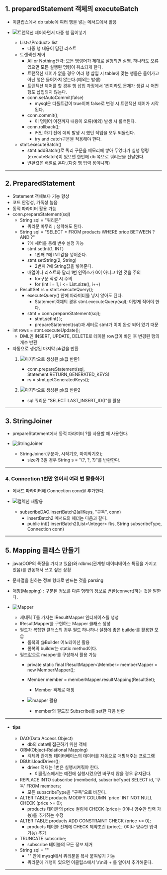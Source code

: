 ## 1. preparedStatement 객체의 executeBatch
- 이클립스에서 db table에 여러 행을 넣는 메서드에서 활용
- ![트랜잭션 제어하면서 다중 행 집어넣기](https://github.com/user-attachments/assets/bc4e9029-0892-4e26-92ac-389aab3e0fb6)

	- List<\Product> list
		- 다중 행 내용이 담긴 리스트
	- 트랜잭션 제어
		- All or Nothing전략: 모든 명령어가 제대로 실행되면 실행. 하나라도 오류있으면 모든 실행된 명령이 취소되게 한다.
		- 트랜잭션 제어가 없을 경우 여러 행 삽입 시 table에 맞는 행들은 들어가고 아닌 행은 들어가지 않는다.(예외는 발생)
		- 트랜잭션 제어를 할 경우 행 삽입 과정에서 1번이라도 문제가 생길 시 어떤 행도 삽입되지 않는다.
		- conn.setAutoCommit(false)
			- mysql은 디폴트값이 true이며 false로 변경 시 트랜잭션 제어가 시작된다.
		- conn.commit();
			- 이 명령어 이전까지 내용이 오류(예외) 발생 시 롤백된다.
		- conn.rollback();
			- 커밋 하기 전에 예외 발생 시 했던 작업을 모두 되돌린다.
			- try and catch구문을 적용해야 한다.
	- stmt.executeBatch()
		- stmt.addBatch()로 쿼리 구문을 메모리에 쌓아 두었다가 실행 명령(executeBatch)이 있으면 한번에 db 쪽으로 쿼리문을 전달한다.
		- 반환값은 배열로 온다.(다중 행 입력 용이니까)

---
## 2. PreparedStatement
- Statement 객체보다 기능 향상
- 코드 안정성, 가독성 높음
- 동적 파라미터 활용 가능
- conn.prepareStatement(sql)
	- String sql = "쿼리문"
		- 쿼리문 마무리 ; 생략해도 된다.
	- String sql = "SELECT * FROM products WHERE price BETWEEN ? AND ?"
		- ?에 세터를 통해 변수 설정 가능
		- stmt.setInt(1, INT)
			- 1번째 ?에 INT값을 넣어준다.
		- stmt.setString(2, String)
			- 2번째 ?에 String값을 넣어준다.
		- 배열이나 리스트와 달리 1번 인덱스가 0이 아니고 1인 것을 주의
			- for구문 작성 시 주의
			- for (int i = 1, i <= List.size(), i++)
	- ResultSet rs = stmt.executeQuery();
		- executeQuery() 안에 파라미터를 넣지 않아도 된다.
			- Statement객체의 경우 stmt.executeQuery(sql); 이렇게 적어야 한다.
		- stmt = conn.prepareStatement(sql);
			- stmt.setInt( );
			- prepareStatement(sql)과 세터로 stmt가 이미 완성 되어 있기 때문
- int rows = stmt.executeUpdate();
	- DML인 INSERT, UPDATE, DELETE로 테이블 row값이 바뀐 후 변경된 행의 개수 반환
- 자동으로 생성된 마지막 pk값을 반환
	1) ![마지막으로 생성된 pk값 반환1](https://github.com/user-attachments/assets/fa73b1bc-be3f-4944-904d-59ab8349ffb6)

		- conn.prepareStatement(sql, Statement.RETURN_GENERATED_KEYS)
		- rs = stmt.getGeneratedKeys();
	2) ![마지막으로 생성된 pk값 반환2](https://github.com/user-attachments/assets/ee2f83f6-9839-4b16-9ef9-3cf6551d34e4)

		- sql 쿼리문 "SELECT LAST_INSERT_ID()"를 활용

---
## 3. StringJoiner
- prepareStatement에서 동적 파라미터 ?를 사용할 때 사용한다.
- ![StringJoiner](https://github.com/user-attachments/assets/28e4524e-8d98-43d4-9aec-6566d864bb98)

	- StringJoiner(구분자, 시작기호, 마지막기호);
		- size가 3일 경우 String s = "(?, ?, ?)"를 반환한다.

---
### 4. Connection 1번만 열어서 여러 번 활용하기
- 메서드 파라미터에 Connection conn을 추가한다.
- ![컬렉션 재활용](https://github.com/user-attachments/assets/72eb5b47-3d82-4e3f-81e6-a8a436b8da1a)

	- subscribeDAO.insertBatch2(allKeys, "구독", conn)
		- insertBatch2 메서드의 헤더는 다음과 같다.
		- public int\[] insertBatch2(List<\Integer> fks, String subscribeType, Connection conn)

---
## 5. Mapping 클래스 만들기
- java(OOP의 특징을 가지고 있음)와 rdbms(관계형 데이터베이스 특징을 가지고 있음)를 연동해서 쓰고 싶은 상황
- 문자열을 원하는 정보 형태로 만드는 것을 parsing
- 매핑(Mapping) : 구분된 정보를 다른 형태의 정보로 변환(convert)하는 것을 말한다.
- ![Mapper](https://github.com/user-attachments/assets/e9c80ad8-a282-477a-a883-3b54d7fe74ae)

	- 제네릭 T를 가지는 IResultMapper 인터페이스를 생성
	- IResultMapper를 구현하는 Mapper 클래스 생성
	- 필드가 복잡한 클래스의 경우 필드 하나하나 설정에 좋은 builder를 활용한 모습
		- 롬복의 \@Builder 어노테이션 활용
		- 롬복의 builder는 static method이다.
	- 필드값으로 mapper를 구성해서 활용 가능
		- private static final IResultMapper<\Member> memberMapper = new MemberMapper();
		- Member member = memberMapper.resultMapping(ResultSet);
			- Member 객체로 매핑
		- ![mapper 활용](https://github.com/user-attachments/assets/521c9fb1-2e86-4945-bfda-6c31abfda3ee)

			- member의 필드값 Subscribe를 set한 다음 반환

---
- #### tips
	- DAO(Data Access Object)
		- db의 data에 접근하기 위한 객체
	- ORM(Object-Relational Mapping)
		- 객체와 관계형 데이터베이스의 데이터를 자동으로 매핑해주는 프로그램
	- DBUtil.loadDriver();
		- driver 적재는 1번은 실행시켜줘야 한다.
			- 이클립스에서는 예전에 실행시켰으면 바꾸지 않을 경우 유지된다.
	- REPLACE INTO subscribe (memberId, subscribeType) SELECT id, '구독' FROM members;
		- 모든 subscribeType을 "구독"으로 바꾼다.
	- ALTER TABLE products MODIFY COLUMN \`price\` INT NOT NULL CHECK (price >= 0);
		- products 테이블의 price 컬럼에 CHECK (price는 0이나 양수만 입력 가능)를 추가하는 수정
	- ALTER TABLE products ADD CONSTRAINT CHECK (price >= 0); 
		- products 테이블 전체에 CHECK 제약조건 (price는 0이나 양수만 입력 가능) 추가
	- TRUNCATE subscribe;
		- subscribe 테이블의 모든 정보 제거
	- String sql = ""
		- "" 안에 mysql에서 쿼리문을 복사 붙여넣기 가능
		- 쿼리문에 개행이 있으면 이클립스에서 \\r\\n과 + 를 알아서 추가해준다.

---

